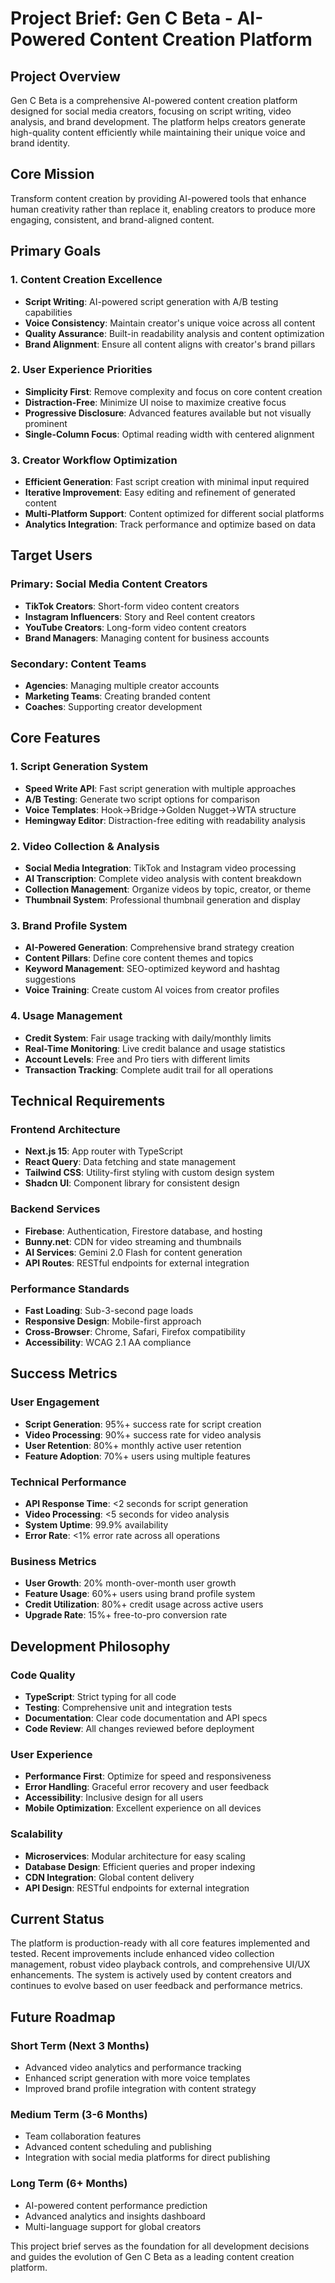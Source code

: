 # Project Brief: Gen C Beta - AI-Powered Content Creation Platform

## Project Overview

Gen C Beta is a comprehensive AI-powered content creation platform designed for social media creators, focusing on script writing, video analysis, and brand development. The platform helps creators generate high-quality content efficiently while maintaining their unique voice and brand identity.

## Core Mission

Transform content creation by providing AI-powered tools that enhance human creativity rather than replace it, enabling creators to produce more engaging, consistent, and brand-aligned content.

## Primary Goals

### 1. Content Creation Excellence

- **Script Writing**: AI-powered script generation with A/B testing capabilities
- **Voice Consistency**: Maintain creator's unique voice across all content
- **Quality Assurance**: Built-in readability analysis and content optimization
- **Brand Alignment**: Ensure all content aligns with creator's brand pillars

### 2. User Experience Priorities

- **Simplicity First**: Remove complexity and focus on core content creation
- **Distraction-Free**: Minimize UI noise to maximize creative focus
- **Progressive Disclosure**: Advanced features available but not visually prominent
- **Single-Column Focus**: Optimal reading width with centered alignment

### 3. Creator Workflow Optimization

- **Efficient Generation**: Fast script creation with minimal input required
- **Iterative Improvement**: Easy editing and refinement of generated content
- **Multi-Platform Support**: Content optimized for different social platforms
- **Analytics Integration**: Track performance and optimize based on data

## Target Users

### Primary: Social Media Content Creators

- **TikTok Creators**: Short-form video content creators
- **Instagram Influencers**: Story and Reel content creators
- **YouTube Creators**: Long-form video content creators
- **Brand Managers**: Managing content for business accounts

### Secondary: Content Teams

- **Agencies**: Managing multiple creator accounts
- **Marketing Teams**: Creating branded content
- **Coaches**: Supporting creator development

## Core Features

### 1. Script Generation System

- **Speed Write API**: Fast script generation with multiple approaches
- **A/B Testing**: Generate two script options for comparison
- **Voice Templates**: Hook→Bridge→Golden Nugget→WTA structure
- **Hemingway Editor**: Distraction-free editing with readability analysis

### 2. Video Collection & Analysis

- **Social Media Integration**: TikTok and Instagram video processing
- **AI Transcription**: Complete video analysis with content breakdown
- **Collection Management**: Organize videos by topic, creator, or theme
- **Thumbnail System**: Professional thumbnail generation and display

### 3. Brand Profile System

- **AI-Powered Generation**: Comprehensive brand strategy creation
- **Content Pillars**: Define core content themes and topics
- **Keyword Management**: SEO-optimized keyword and hashtag suggestions
- **Voice Training**: Create custom AI voices from creator profiles

### 4. Usage Management

- **Credit System**: Fair usage tracking with daily/monthly limits
- **Real-Time Monitoring**: Live credit balance and usage statistics
- **Account Levels**: Free and Pro tiers with different limits
- **Transaction Tracking**: Complete audit trail for all operations

## Technical Requirements

### Frontend Architecture

- **Next.js 15**: App router with TypeScript
- **React Query**: Data fetching and state management
- **Tailwind CSS**: Utility-first styling with custom design system
- **Shadcn UI**: Component library for consistent design

### Backend Services

- **Firebase**: Authentication, Firestore database, and hosting
- **Bunny.net**: CDN for video streaming and thumbnails
- **AI Services**: Gemini 2.0 Flash for content generation
- **API Routes**: RESTful endpoints for external integration

### Performance Standards

- **Fast Loading**: Sub-3-second page loads
- **Responsive Design**: Mobile-first approach
- **Cross-Browser**: Chrome, Safari, Firefox compatibility
- **Accessibility**: WCAG 2.1 AA compliance

## Success Metrics

### User Engagement

- **Script Generation**: 95%+ success rate for script creation
- **Video Processing**: 90%+ success rate for video analysis
- **User Retention**: 80%+ monthly active user retention
- **Feature Adoption**: 70%+ users using multiple features

### Technical Performance

- **API Response Time**: <2 seconds for script generation
- **Video Processing**: <5 seconds for video analysis
- **System Uptime**: 99.9% availability
- **Error Rate**: <1% error rate across all operations

### Business Metrics

- **User Growth**: 20% month-over-month user growth
- **Feature Usage**: 60%+ users using brand profile system
- **Credit Utilization**: 80%+ credit usage across active users
- **Upgrade Rate**: 15%+ free-to-pro conversion rate

## Development Philosophy

### Code Quality

- **TypeScript**: Strict typing for all code
- **Testing**: Comprehensive unit and integration tests
- **Documentation**: Clear code documentation and API specs
- **Code Review**: All changes reviewed before deployment

### User Experience

- **Performance First**: Optimize for speed and responsiveness
- **Error Handling**: Graceful error recovery and user feedback
- **Accessibility**: Inclusive design for all users
- **Mobile Optimization**: Excellent experience on all devices

### Scalability

- **Microservices**: Modular architecture for easy scaling
- **Database Design**: Efficient queries and proper indexing
- **CDN Integration**: Global content delivery
- **API Design**: RESTful endpoints for external integration

## Current Status

The platform is production-ready with all core features implemented and tested. Recent improvements include enhanced video collection management, robust video playback controls, and comprehensive UI/UX enhancements. The system is actively used by content creators and continues to evolve based on user feedback and performance metrics.

## Future Roadmap

### Short Term (Next 3 Months)

- Advanced video analytics and performance tracking
- Enhanced script generation with more voice templates
- Improved brand profile integration with content strategy

### Medium Term (3-6 Months)

- Team collaboration features
- Advanced content scheduling and publishing
- Integration with social media platforms for direct publishing

### Long Term (6+ Months)

- AI-powered content performance prediction
- Advanced analytics and insights dashboard
- Multi-language support for global creators

This project brief serves as the foundation for all development decisions and guides the evolution of Gen C Beta as a leading content creation platform.
